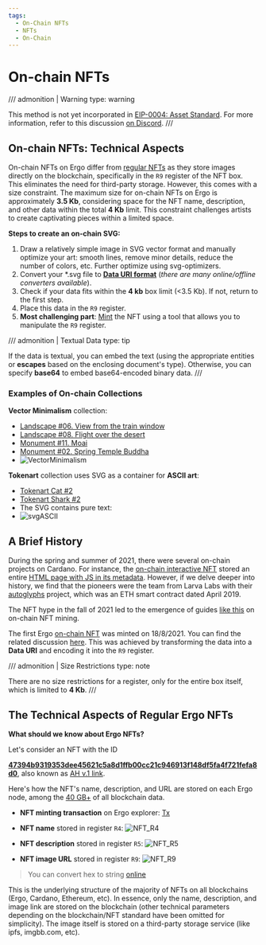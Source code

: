 ```yaml
---
tags:
  - On-Chain NFTs
  - NFTs
  - On-Chain
---
```



# On-chain NFTs

/// admonition | Warning
    type: warning

This method is not yet incorporated in [EIP-0004: Asset Standard](eip4.md). For more information, refer to this discussion [on Discord](https://discord.com/channels/668903786361651200/940209605299036170/942656843619106827).
///

## On-chain NFTs: Technical Aspects

On-chain NFTs on Ergo differ from [regular NFTs](#the-technical-aspects-of-regular-ergo-nfts) as they store images directly on the blockchain, specifically in the `R9` register of the NFT box. This eliminates the need for third-party storage. However, this comes with a size constraint. The maximum size for on-chain NFTs on Ergo is approximately **3.5 Kb**, considering space for the NFT name, description, and other data within the total **4 Kb** limit. This constraint challenges artists to create captivating pieces within a limited space.

**Steps to create an on-chain SVG:**

1. Draw a relatively simple image in SVG vector format and manually optimize your art: smooth lines, remove minor details, reduce the number of colors, etc. Further optimize using svg-optimizers.
2. Convert your *.svg file to [**Data URI format**](https://developer.mozilla.org/en-US/docs/Web/HTTP/Basics_of_HTTP/Data_URLs) (_there are many online/offline converters available_).
3. Check if your data fits within the **4 kb** box limit (<3.5 Kb). If not, return to the first step.
4. Place this data in the `R9` register.
5. **Most challenging part**: [Mint](https://docs.ergoplatform.com/dev/tokens/nfts/nft-examples/) the NFT using a tool that allows you to manipulate the `R9` register.

/// admonition | Textual Data
    type: tip

If the data is textual, you can embed the text (using the appropriate entities or **escapes** based on the enclosing document's type). Otherwise, you can specify **base64** to embed base64-encoded binary data.
///

### Examples of On-chain Collections

**Vector Minimalism** collection:

- [Landscape #06. View from the train window](https://ergotokens.org/#/?token=62e9e8fc25e148a35e4bb99d70b810a897e78a7fd26adda0e8335a2ad17ef58c)
- [Landscape #08. Flight over the desert](https://ergotokens.org/#/?token=cf3f157c32c22749742fb0acc85aa07e6640b61290b26a89efd9e40f5070a938)
- [Monument #11. Moai](https://ergotokens.org/#/?token=1d7430bacd2a0b1d83366cfad766a8dfb221c2de80ee95ab271a29bfdf7fc0a0)
- [Monument #02. Spring Temple Buddha](https://ergotokens.org/#/?token=d935e4fa226bbd89dfc37e45f5a6bbcdee259f1368210aca61f1b6183e01c408)
- ![VectorMinimalism](https://github.com/ergoplatform/ergodocs/assets/99899807/10efaf86-a7ba-46ec-a620-db9a4f59a29a)

**Tokenart** collection uses SVG as a container for **ASСII art**:

- [Tokenart Cat #2](https://ergotokens.org/#/?token=14435234f5fdf1bfc0f98c2186512db292266bf4ac8d0c74f6ad056dcfaf36d1)  
- [Tokenart Shark #2](https://ergotokens.org/#/?token=723f7eb846895bd0294619300488eb1974e6827e27d1624289019b42ec7252a3)
- The SVG contains pure text:
- ![svgASCII](https://github.com/ergoplatform/ergodocs/assets/99899807/02b1142b-a25d-4cc4-8092-c6026baa046c)

## A Brief History

During the spring and summer of 2021, there were several on-chain projects on Cardano. For instance, the [on-chain interactive NFT](https://pool.pm/6c4fd3073bca09e62e85463e3380546e49d0344e7996c4d1b4cd0bd3.SHDEMO6) stored an entire [HTML page with JS in its metadata](https://cardanoscan.io/transaction/f685d279cfce4eedea32488c60331ea8d0e0b2f3015c6825959dc6c7f6f023fb?tab=metadata). However, if we delve deeper into history, we find that the pioneers were the team from Larva Labs with their [autoglyphs](https://www.larvalabs.com/autoglyphs) project, which was an ETH smart contract dated April 2019.

The NFT hype in the fall of 2021 led to the emergence of guides [like this](https://youtube.com/watch?v=9oERTH9Bkw0) on on-chain NFT mining.

The first Ergo [on-chain NFT](https://ergotokens.org/#/?token=2994d36afcfaf29bb2cfbdcc5280bdd117852ef14044bf9c01b87a83dba8b2c6) was minted on 18/8/2021. You can find the related discussion [here](https://discord.com/channels/668903786361651200/669989266478202917/1010794626338263100). This was achieved by transforming the data into a **Data URI** and encoding it into the `R9` register.

/// admonition | Size Restrictions
    type: note

There are no size restrictions for a register, only for the entire box itself, which is limited to **4 Kb**.
///

## The Technical Aspects of Regular Ergo NFTs

**What should we know about Ergo NFTs?**

Let's consider an NFT with the ID

[**47394b9319353dee45621c5a8d1ffb00cc21c946913f148df5fa4f721fefa8d0**](https://ergotokens.org/#/?token=47394b9319353dee45621c5a8d1ffb00cc21c946913f148df5fa4f721fefa8d0), also known as [AH v.1 link](https://v1.ergoauctions.org/#/auction/specific/f5c660c3b9b4c2c17b98c094126134d3aacca977efe036dd41ab34b43fcfad71).

Here's how the NFT's name, description, and URL are stored on each Ergo node, among the [40 GB+](https://explorer.ergoplatform.com/en/charts/blockchain-size) of all blockchain data.

- **NFT minting transaction** on Ergo explorer: [Tx](https://explorer.ergoplatform.com/en/transactions/153051163bdaeae8ff31dab0ea15e48bfe97b2f60e57fe30de08d9e102389df9)

- **NFT name** stored in register `R4`:
![NFT_R4](https://github.com/ergoplatform/ergodocs/assets/99899807/ad99a442-6569-4f66-b3e2-3c0279bc28ec)

- **NFT description** stored in register `R5`:
![NFT_R5](https://github.com/ergoplatform/ergodocs/assets/99899807/59e3428b-2ed5-45dc-aca3-29c77dbd3a05)

- **NFT image URL** stored in register `R9`:
![NFT_R9](https://github.com/ergoplatform/ergodocs/assets/99899807/5f5838ca-ae99-43eb-aab4-d2d774c3ff83)

>You can convert hex to string [online](https://string-functions.com/hex-string.aspx)

This is the underlying structure of the majority of NFTs on all blockchains (Ergo, Cardano, Ethereum, etc). In essence, only the name, description, and image link are stored on the blockchain (other technical parameters depending on the blockchain/NFT standard have been omitted for simplicity).
The image itself is stored on a third-party storage service (like ipfs, imgbb.com, etc).

